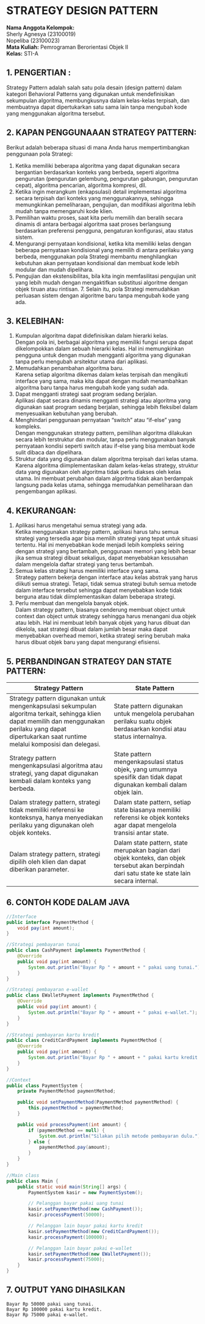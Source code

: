 #  STRATEGY DESIGN PATTERN
**Nama Anggota Kelompok:**<br>
Sherly Agnesya (23100019)<br>
Nopeliba (23100023)<br>
**Mata Kuliah:** Pemrograman Berorientasi Objek II<br>
**Kelas:** STI-A

## 1. PENGERTIAN :
Strategy Pattern adalah salah satu pola desain (design pattern) dalam kategori Behavioral Patterns yang digunakan untuk mendefinisikan sekumpulan algoritma, membungkusnya dalam kelas-kelas terpisah, dan membuatnya dapat dipertukarkan satu sama lain tanpa mengubah kode yang menggunakan algoritma tersebut.

## 2. KAPAN PENGGUNAAAN STRATEGY PATTERN: 
Berikut adalah beberapa situasi di mana Anda harus mempertimbangkan penggunaan pola Strategi:
1. Ketika memiliki beberapa algoritma yang dapat digunakan secara bergantian berdasarkan konteks yang berbeda, seperti algoritma pengurutan (pengurutan gelembung, pengurutan gabungan, pengurutan cepat), algoritma pencarian, algoritma kompresi, dll.
2. Ketika ingin merangkum (enkapsulasi) detail implementasi algoritma secara terpisah dari konteks yang menggunakannya, sehingga memungkinkan pemeliharaan, pengujian, dan modifikasi algoritma lebih mudah tanpa memengaruhi kode klien.
3. Pemilihan waktu proses, saat kita perlu memilih dan beralih secara dinamis di antara berbagai algoritma saat proses berlangsung berdasarkan preferensi pengguna, pengaturan konfigurasi, atau status sistem.
4. Mengurangi pernyataan kondisional,  ketika kita  memiliki kelas dengan beberapa pernyataan kondisional yang memilih di antara perilaku yang berbeda, menggunakan pola Strategi membantu menghilangkan kebutuhan akan pernyataan kondisional dan membuat kode lebih modular dan mudah dipelihara.
6. Pengujian dan ekstensibilitas, bila kita ingin memfasilitasi pengujian unit yang lebih mudah dengan mengaktifkan substitusi algoritme dengan objek tiruan atau rintisan. 7. Selain itu, pola Strategi memudahkan perluasan sistem dengan algoritme baru tanpa mengubah kode yang ada.

## 3. KELEBIHAN:
1. Kumpulan algoritma dapat didefinisikan dalam hierarki kelas.<br>
Dengan pola ini, berbagai algoritma yang memiliki fungsi serupa dapat dikelompokkan dalam sebuah hierarki kelas. Hal ini memungkinkan pengguna untuk dengan mudah mengganti algoritma yang digunakan tanpa perlu mengubah arsitektur utama dari aplikasi.
2. Memudahkan penambahan algoritma baru.<br>
Karena setiap algoritma dikemas dalam kelas terpisah dan mengikuti interface yang sama, maka kita dapat dengan mudah menambahkan algoritma baru tanpa harus mengubah kode yang sudah ada.
3. Dapat mengganti strategi saat program sedang berjalan.<br>
Aplikasi dapat secara dinamis mengganti strategi atau algoritma yang digunakan saat program sedang berjalan, sehingga lebih fleksibel dalam menyesuaikan kebutuhan yang berubah.
4. Menghindari penggunaan pernyataan “switch” atau “if-else” yang kompleks.<br>
Dengan menggunakan strategy pattern, pemilihan algoritma dilakukan secara lebih terstruktur dan modular, tanpa perlu menggunakan banyak pernyataan kondisi seperti switch atau if-else yang bisa membuat kode sulit dibaca dan dipelihara.
5. Struktur data yang digunakan dalam algoritma terpisah dari kelas utama.<br>
Karena algoritma diimplementasikan dalam kelas-kelas strategy, struktur data yang digunakan oleh algoritma tidak perlu diakses oleh kelas utama. Ini membuat perubahan dalam algoritma tidak akan berdampak langsung pada kelas utama, sehingga memudahkan pemeliharaan dan pengembangan aplikasi.

## 4. KEKURANGAN:
1. Aplikasi harus mengetahui semua strategi yang ada.<br>
Ketika menggunakan strategy pattern, aplikasi harus tahu semua strategi yang tersedia agar bisa memilih strategi yang tepat untuk situasi tertentu. Hal ini menyebabkan kode menjadi lebih kompleks seiring dengan strategi yang bertambah, penggunaan memori yang lebih besar jika semua strategi dibuat sekaligus, dapat menyebabkan kesusahan dalam mengelola daftar strategi yang terus bertambah.
2. Semua kelas strategi harus memiliki interface yang sama.<br>
Strategy pattern bekerja dengan interface atau kelas abstrak yang harus diikuti semua strategi. Tetapi, tidak semua strategi butuh semua metode dalam interface tersebut sehingga dapat menyebabkan kode tidak berguna atau tidak diimplementasikan dalam beberapa strategi.
3. Perlu membuat dan mengelola banyak objek.<br>
Dalam strategy pattern, biasanya cenderung membuat object untuk context dan object untuk strategy sehingga harus menangani dua objek atau lebih. Hal ini membuat lebih banyak objek yang harus dibuat dan dikelola, saat strategi dibuat dalam jumlah besar maka dapat menyebabkan overhead memori, ketika strategi sering berubah maka harus dibuat objek baru yang dapat mengurangi efisiensi.

## 5. PERBANDINGAN STRATEGY DAN STATE PATTERN:
| Strategy Pattern | State Pattern |
| ---------------- | ------------- |
| Strategy pattern digunakan untuk mengenkapsulasi sekumpulan algoritma terkait, sehingga klien dapat memilih dan menggunakan perilaku yang dapat dipertukarkan saat runtime melalui komposisi dan delegasi. | State pattern digunakan untuk mengelola perubahan perilaku suatu objek berdasarkan kondisi atau status internalnya. |
| Strategy pattern mengenkapsulasi algoritma atau strategi, yang dapat digunakan kembali dalam konteks yang berbeda. | State pattern mengenkapsulasi status objek, yang umumnya spesifik dan tidak dapat digunakan kembali dalam objek lain. |
| Dalam strategy pattern, strategi tidak memiliki referensi ke konteksnya, hanya menyediakan perilaku yang digunakan oleh objek konteks. | Dalam state pattern, setiap state biasanya memiliki referensi ke objek konteks agar dapat mengelola transisi antar state. |
| Dalam strategy pattern, strategi dipilih oleh klien dan dapat diberikan parameter. | Dalam state pattern, state merupakan bagian dari objek konteks, dan objek tersebut akan berpindah dari satu state ke state lain secara internal. |

##  6. CONTOH KODE DALAM JAVA
```java
//Interface
public interface PaymentMethod {
    void pay(int amount);
}
```

```java
//Strategi pembayaran tunai
public class CashPayment implements PaymentMethod {
    @Override
    public void pay(int amount) {
        System.out.println("Bayar Rp " + amount + " pakai uang tunai.");
    }
}
```

```java
//Strategi pembayaran e-wallet
public class EWalletPayment implements PaymentMethod {
    @Override
    public void pay(int amount) {
        System.out.println("Bayar Rp " + amount + " pakai e-wallet.");
    }
}
```

```java
//Strategi pembayaran kartu kredit
public class CreditCardPayment implements PaymentMethod {
    @Override
    public void pay(int amount) {
        System.out.println("Bayar Rp " + amount + " pakai kartu kredit.");
    }
}
```

```java
//Context
public class PaymentSystem {
    private PaymentMethod paymentMethod;

    public void setPaymentMethod(PaymentMethod paymentMethod) {
        this.paymentMethod = paymentMethod;
    }

    public void processPayment(int amount) {
        if (paymentMethod == null) {
            System.out.println("Silakan pilih metode pembayaran dulu.");
        } else {
            paymentMethod.pay(amount);
        }
    }
}
```

```java
//Main class
public class Main {
    public static void main(String[] args) {
        PaymentSystem kasir = new PaymentSystem();

        // Pelanggan bayar pakai uang tunai
        kasir.setPaymentMethod(new CashPayment());
        kasir.processPayment(50000);

        // Pelanggan lain bayar pakai kartu kredit
        kasir.setPaymentMethod(new CreditCardPayment());
        kasir.processPayment(100000);

        // Pelanggan lain bayar pakai e-wallet
        kasir.setPaymentMethod(new EWalletPayment());
        kasir.processPayment(75000);
    }
}
```

##  7. OUTPUT YANG DIHASILKAN
```
Bayar Rp 50000 pakai uang tunai.
Bayar Rp 100000 pakai kartu kredit.
Bayar Rp 75000 pakai e-wallet.
```
